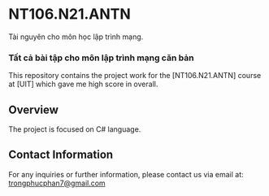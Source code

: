 # NT106.N21.ANTN
Tài nguyên cho môn học lập trình mạng.

### Tất cả bài tập cho môn lập trình mạng căn bản

This repository contains the project work for the [NT106.N21.ANTN] course at [UIT] which gave me high score in overall.

## Overview

The project is focused on C# language.

## Contact Information

For any inquiries or further information, please contact us via email at: trongphucphan7@gmail.com
